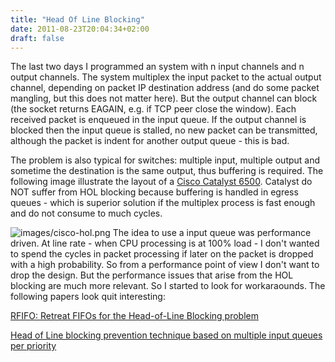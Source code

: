 ```yaml
---
title: "Head Of Line Blocking"
date: 2011-08-23T20:04:34+02:00
draft: false
---
```


The last two days I programmed an system with n input channels and n
output channels. The system multiplex the input packet to the actual
output channel, depending on packet IP destination address (and do some
packet mangling, but this does not matter here). But the output channel
can block (the socket returns EAGAIN, e.g. if TCP peer close the window).
Each received packet is enqueued in the input queue. If the output channel
is blocked then the input queue is stalled, no new packet can be
transmitted, although the packet is indent for another output queue - this
is bad.


The problem is also typical for switches: multiple input, multiple output
and sometime the destination is the same output, thus buffering is
required. The following image illustrate the layout of a [Cisco Catalyst
6500](http://www.cisco.com/en/US/prod/collateral/switches/ps5718/ps708/prod_white_paper0900aecd80673385.pdf).
Catalyst do NOT suffer from HOL blocking because buffering is handled in
egress queues - which is superior solution if the multiplex process is
fast enough and do not consume to much cycles.


![images/cisco-hol.png](images/cisco-hol.png)
The idea to use a input queue was performance driven. At line rate - when
CPU processing is at 100% load - I don't wanted to spend the cycles in
packet processing if later on the packet is dropped with a high
probability. So from a performance point of view I don't want to drop the
design. But the performance issues that arise from the HOL blocking are
much more relevant. So I started to look for workaraounds. The following
papers look quit interesting:


[RFIFO: Retreat FIFOs for the Head-of-Line Blocking
problem](http://www.comp.brad.ac.uk/het-net/HET-NETs04/CameraPapers/P6.pdf)


[Head of Line blocking prevention technique based on multiple input queues
per priority](http://www.cni.co.th/download/cni_co_th/kb_dc_head%20of%20line%20blocking%20prevention.pdf)


